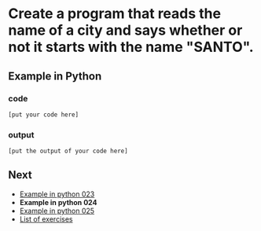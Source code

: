 # Create a program that reads the name of a city and says whether or not it starts with the name "SANTO".

## Example in Python

### code

``` python
[put your code here]
```

### output

```
[put the output of your code here]
```

## Next

- [Example in python 023](../../023/python)
- **Example in python 024**
- [Example in python 025](../../025/python)
- [List of exercises](../..)
